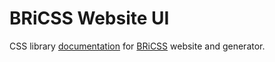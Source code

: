 # BRiCSS Website UI

CSS library [documentation](https://ita-design-system.github.io/bricss-website-ui/) for [BRiCSS](https://github.com/ita-design-system/bricss) website and generator. 
